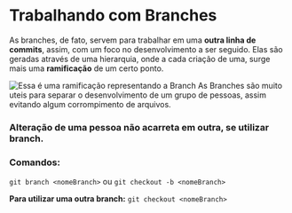 # Trabalhando com Branches

As branches, de fato, servem para trabalhar em uma **outra linha de commits**, assim, com um foco no desenvolvimento a ser seguido.
Elas são geradas através de uma hierarquia, onde a cada criação de uma, surge mais uma **ramificação** de um certo ponto. 

![Essa é uma ramificação representando a Branch](https://d2v0x26thbzlwf.cloudfront.net/prod/190/img/rId1250rghj58.pqt.png)
As Branches são muito uteis para separar o desenvolvimento de um grupo de pessoas, assim evitando algum corrompimento de arquivos. 
### Alteração de uma pessoa não acarreta em outra, se utilizar branch.

###  Comandos:
`git branch <nomeBranch>`
ou
`git checkout -b <nomeBranch>` 

**Para utilizar uma outra branch:**
`git checkout <nomeBranch>`

<!--stackedit_data:
eyJoaXN0b3J5IjpbNzMwMTU1NjMyLC00NzUyODc4MjcsMTM0NT
UwMTcyXX0=
-->